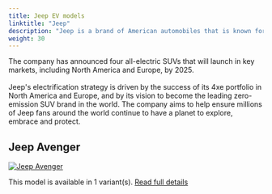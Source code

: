 ```yaml
---
title: Jeep EV models
linktitle: "Jeep"
description: "Jeep is a brand of American automobiles that is known for its off-road and SUV vehicles. Jeep is planning to electrify its entire lineup by 2025 and is expecting 50% of its US sales to be fully electric by 2030."
weight: 30
---
```

The company has announced four all-electric SUVs that will launch in key markets, including North America and Europe, by 2025. <br /> <br /> Jeep's electrification strategy is driven by the success of its 4xe portfolio in North America and Europe, and by its vision to become the leading zero-emission SUV brand in the world. The company aims to help ensure millions of Jeep fans around the world continue to have a planet to explore, embrace and protect.


## Jeep Avenger

<a href="avenger"><img src="https://media.evkx.net/multimedia/models/jeep/avenger/avenger/main_1_st.jpg" class="img-fluid" alt="Jeep Avenger" ></a>

This model is available in 1 variant(s). 
[Read full details](avenger/)
